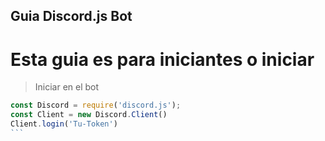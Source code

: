 ## Guia Discord.js Bot
# Esta guia es para iniciantes o iniciar
> Iniciar en el bot
````js
const Discord = require('discord.js');
const Client = new Discord.Client()
Client.login('Tu-Token')
```
